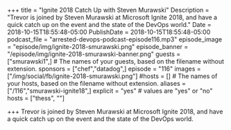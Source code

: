 +++
title = "Ignite 2018 Catch Up with Steven Murawski"
Description = "Trevor is joined by Steven Murawski at Microsoft Ignite 2018, and have a quick catch up on the event and the state of the DevOps world."
Date = 2018-10-15T18:55:48-05:00
PublishDate = 2018-10-15T18:55:48-05:00
podcast_file = "arrested-devops-podcast-episode116.mp3"
episode_image = "episode/img/ignite-2018-smurawski.png"
episode_banner = "/episode/img/ignite-2018-smurawski-banner.png"
guests = ["smurawski1",] # The names of your guests, based on the filename without extension.
sponsors = ["chef","datadog",]
episode = "116"
images = ["/img/social/fb/ignite-2018-smurawski.png"]
#hosts = [] # The names of your hosts, based on the filename without extension.
aliases = ["/116","smurawski-ignite18",]
explicit = "yes" # values are "yes" or "no"
hosts = ["thess", ""]

+++
Trevor is joined by Steven Murawski at Microsoft Ignite 2018, and have a quick catch up on the event and the state of the DevOps world.
